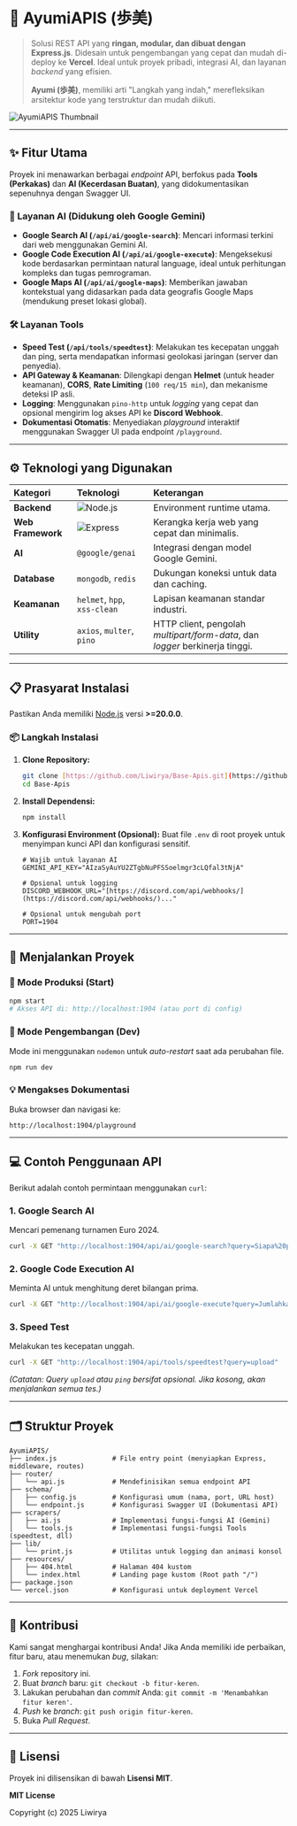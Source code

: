 # 🌸 AyumiAPIS (歩美)

> Solusi REST API yang **ringan, modular, dan dibuat dengan Express.js**. Didesain untuk pengembangan yang cepat dan mudah di-deploy ke **Vercel**. Ideal untuk proyek pribadi, integrasi AI, dan layanan *backend* yang efisien.
>
> **Ayumi (歩美)**, memiliki arti "Langkah yang indah," merefleksikan arsitektur kode yang terstruktur dan mudah diikuti.

![AyumiAPIS Thumbnail](https://files.catbox.moe/ali6lb.jpg)

***

## ✨ Fitur Utama

Proyek ini menawarkan berbagai *endpoint* API, berfokus pada **Tools (Perkakas)** dan **AI (Kecerdasan Buatan)**, yang didokumentasikan sepenuhnya dengan Swagger UI.

### 🤖 Layanan AI (Didukung oleh Google Gemini)
* **Google Search AI (`/api/ai/google-search`)**: Mencari informasi terkini dari web menggunakan Gemini AI.
* **Google Code Execution AI (`/api/ai/google-execute`)**: Mengeksekusi kode berdasarkan permintaan natural language, ideal untuk perhitungan kompleks dan tugas pemrograman.
* **Google Maps AI (`/api/ai/google-maps`)**: Memberikan jawaban kontekstual yang didasarkan pada data geografis Google Maps (mendukung preset lokasi global).

### 🛠️ Layanan Tools
* **Speed Test (`/api/tools/speedtest`)**: Melakukan tes kecepatan unggah dan ping, serta mendapatkan informasi geolokasi jaringan (server dan penyedia).
* **API Gateway & Keamanan**: Dilengkapi dengan **Helmet** (untuk header keamanan), **CORS**, **Rate Limiting** (`100 req/15 min`), dan mekanisme deteksi IP asli.
* **Logging**: Menggunakan `pino-http` untuk *logging* yang cepat dan opsional mengirim log akses API ke **Discord Webhook**.
* **Dokumentasi Otomatis**: Menyediakan *playground* interaktif menggunakan Swagger UI pada endpoint `/playground`.

***

## ⚙️ Teknologi yang Digunakan

| Kategori | Teknologi | Keterangan |
| :--- | :--- | :--- |
| **Backend** | ![Node.js](https://img.shields.io/badge/Node.js-339933?style=flat-square&logo=node.js&logoColor=white) | Environment runtime utama. |
| **Web Framework** | ![Express](https://img.shields.io/badge/Express.js-000000?style=flat-square&logo=express&logoColor=white) | Kerangka kerja web yang cepat dan minimalis. |
| **AI** | `@google/genai` | Integrasi dengan model Google Gemini. |
| **Database** | `mongodb`, `redis` | Dukungan koneksi untuk data dan caching. |
| **Keamanan** | `helmet`, `hpp`, `xss-clean` | Lapisan keamanan standar industri. |
| **Utility** | `axios`, `multer`, `pino` | HTTP client, pengolah *multipart/form-data*, dan *logger* berkinerja tinggi. |

***

## 📋 Prasyarat Instalasi

Pastikan Anda memiliki [Node.js](https://nodejs.org/en/) versi **>=20.0.0**.

### 📦 Langkah Instalasi

1.  **Clone Repository:**
    ```bash
    git clone [https://github.com/Liwirya/Base-Apis.git](https://github.com/Liwirya/Base-Apis.git)
    cd Base-Apis
    ```

2.  **Install Dependensi:**
    ```bash
    npm install
    ```

3.  **Konfigurasi Environment (Opsional):**
    Buat file `.env` di root proyek untuk menyimpan kunci API dan konfigurasi sensitif.
    ```env
    # Wajib untuk layanan AI
    GEMINI_API_KEY="AIzaSyAuYU2ZTgbNuPFSSoelmgr3cLQfal3tNjA" 
    
    # Opsional untuk logging
    DISCORD_WEBHOOK_URL="[https://discord.com/api/webhooks/](https://discord.com/api/webhooks/)..."
    
    # Opsional untuk mengubah port
    PORT=1904
    ```

***

## 🚀 Menjalankan Proyek

### 🔹 Mode Produksi (Start)
```bash
npm start 
# Akses API di: http://localhost:1904 (atau port di config)
````

### 🔸 Mode Pengembangan (Dev)

Mode ini menggunakan `nodemon` untuk *auto-restart* saat ada perubahan file.

```bash
npm run dev
```

### 💡 Mengakses Dokumentasi

Buka browser dan navigasi ke:

```
http://localhost:1904/playground
```

-----

## 💻 Contoh Penggunaan API

Berikut adalah contoh permintaan menggunakan `curl`:

### 1\. Google Search AI

Mencari pemenang turnamen Euro 2024.

```bash
curl -X GET "http://localhost:1904/api/ai/google-search?query=Siapa%20pemenang%20Euro%202024%3F"
```

### 2\. Google Code Execution AI

Meminta AI untuk menghitung deret bilangan prima.

```bash
curl -X GET "http://localhost:1904/api/ai/google-execute?query=Jumlahkan%2050%20bilangan%20prima%20pertama%2C%20dan%20tampilkan%20kode%20eksekusinya"
```

### 3\. Speed Test

Melakukan tes kecepatan unggah.

```bash
curl -X GET "http://localhost:1904/api/tools/speedtest?query=upload"
```

*(Catatan: Query `upload` atau `ping` bersifat opsional. Jika kosong, akan menjalankan semua tes.)*

-----

## 🗂️ Struktur Proyek

```
AyumiAPIS/
├── index.js              # File entry point (menyiapkan Express, middleware, routes)
├── router/
│   └── api.js            # Mendefinisikan semua endpoint API
├── schema/
│   ├── config.js         # Konfigurasi umum (nama, port, URL host)
│   └── endpoint.js       # Konfigurasi Swagger UI (Dokumentasi API)
├── scrapers/
│   ├── ai.js             # Implementasi fungsi-fungsi AI (Gemini)
│   └── tools.js          # Implementasi fungsi-fungsi Tools (speedtest, dll)
├── lib/
│   └── print.js          # Utilitas untuk logging dan animasi konsol
├── resources/
│   ├── 404.html          # Halaman 404 kustom
│   └── index.html        # Landing page kustom (Root path "/")
├── package.json
└── vercel.json           # Konfigurasi untuk deployment Vercel
```

-----

## 🤝 Kontribusi

Kami sangat menghargai kontribusi Anda\! Jika Anda memiliki ide perbaikan, fitur baru, atau menemukan *bug*, silakan:

1.  *Fork* repository ini.
2.  Buat *branch* baru: `git checkout -b fitur-keren`.
3.  Lakukan perubahan dan *commit* Anda: `git commit -m 'Menambahkan fitur keren'`.
4.  *Push* ke *branch*: `git push origin fitur-keren`.
5.  Buka *Pull Request*.

-----

## 📄 Lisensi

Proyek ini dilisensikan di bawah **Lisensi MIT**.

**MIT License**

Copyright (c) 2025 Liwirya

```
